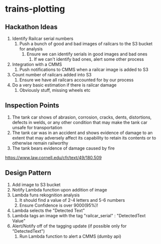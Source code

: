 # trains-plotting

## Hackathon Ideas

1. Identify Railcar serial numbers
    1. Push a bunch of good and bad images of railcars to the S3 bucket for analysis
        1. Ensure we can identify serials in good images and bad ones
            1. If we can't identify bad ones, alert some other process
2. Integration with a CMMS
    1. Push notifications to CMMS when a railcar image is added to S3
3. Count number of railcars added into S3
    1. Ensure we have all railcars accounted for by our process
4. Do a very basic estimation if there is railcar damage
    1. Obviously stuff, missing wheels etc

## Inspection Points

1. The tank car shows of abrasion, corrosion, cracks, dents, distortions, defects in welds, or any other condition that may make the tank car unsafe for transportation
2. The tank car was in an accident and shows evidence of damage to an extent that may adversely affect its capability to retain its contents or to otherwise remain railworthy
3. The tank bears evidence of damage caused by fire

<https://www.law.cornell.edu/cfr/text/49/180.509>

## Design Pattern

1. Add image to S3 bucket
2. Notify Lambda function upon addition of image
3. Lambda funs rekognition analysis
    1. It should find a value of 2-4 letters and 5-6 numbers
    2. Ensure Confidence is over 9000(95%)!
4. Lambda selects the "Detected Text"
5. Lambda tags an image with the tag "railcar_serial" : "DetectedText Value"
6. Alert/Notify off of the tagging update (if possible only for "DetectedText")
    1. Run Lambda function to alert a CMMS (dumby api)
